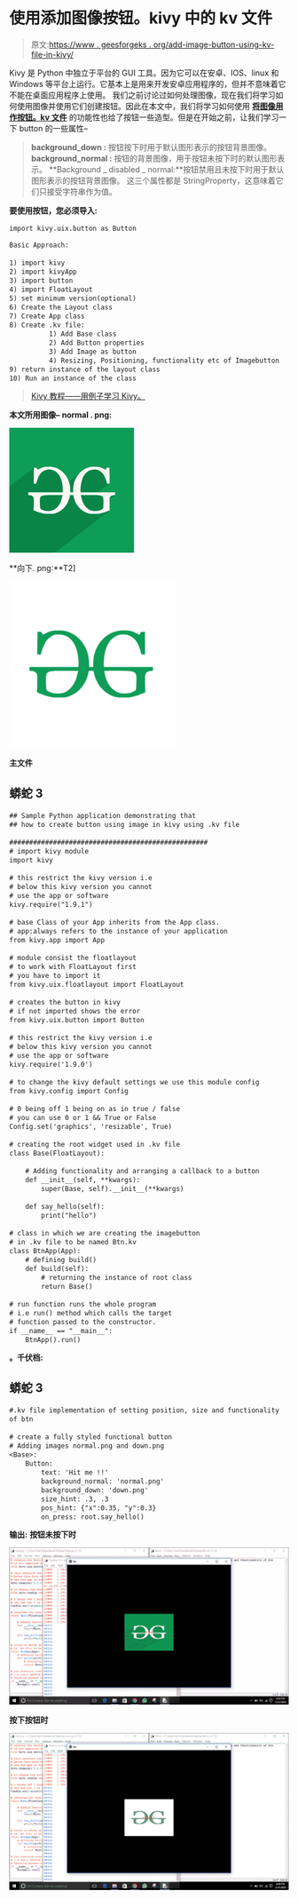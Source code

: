 # 使用添加图像按钮。kivy 中的 kv 文件

> 原文:[https://www . geesforgeks . org/add-image-button-using-kv-file-in-kivy/](https://www.geeksforgeeks.org/add-image-button-using-kv-file-in-kivy/)

Kivy 是 Python 中独立于平台的 GUI 工具。因为它可以在安卓、IOS、linux 和 Windows 等平台上运行。它基本上是用来开发安卓应用程序的，但并不意味着它不能在桌面应用程序上使用。
我们之前讨论过如何处理图像，现在我们将学习如何使用图像并使用它们创建按钮。因此在本文中，我们将学习如何使用 [**将图像用作按钮。kv 文件**](https://www.geeksforgeeks.org/python-kivy-kv-file/) 的功能性也给了按钮一些造型。但是在开始之前，让我们学习一下 button 的一些属性–

> **background_down :** 按钮按下时用于默认图形表示的按钮背景图像。
> **background_normal :** 按钮的背景图像，用于按钮未按下时的默认图形表示。
> **Background _ disabled _ normal:**按钮禁用且未按下时用于默认图形表示的按钮背景图像。
> 这三个属性都是 StringProperty，这意味着它们只接受字符串作为值。

**要使用按钮，您必须导入:**

```
import kivy.uix.button as Button
```

```
Basic Approach:

1) import kivy
2) import kivyApp
3) import button
4) import FloatLayout
5) set minimum version(optional)
6) Create the Layout class
7) Create App class
8) Create .kv file:
          1) Add Base class
          2) Add Button properties
          3) Add Image as button
          4) Resizing, Positioning, functionality etc of Imagebutton 
9) return instance of the layout class
10) Run an instance of the class
```

> [Kivy 教程——用例子学习 Kivy。](https://www.geeksforgeeks.org/kivy-tutorial/)

**本文所用图像–**
**normal . png:**

![](img/c8dafd4aec60550340635cfb63e0ad90.png)

**向下. png:**T2]

![](img/68a95c19794f693f7002abcad5295456.png)

**主文件**

## 蟒蛇 3

```
## Sample Python application demonstrating that  
## how to create button using image in kivy using .kv file

##################################################     
# import kivy module
import kivy

# this restrict the kivy version i.e
# below this kivy version you cannot
# use the app or software
kivy.require("1.9.1")

# base Class of your App inherits from the App class.
# app:always refers to the instance of your application
from kivy.app import App

# module consist the floatlayout
# to work with FloatLayout first
# you have to import it
from kivy.uix.floatlayout import FloatLayout

# creates the button in kivy
# if not imported shows the error
from kivy.uix.button import Button

# this restrict the kivy version i.e  
# below this kivy version you cannot  
# use the app or software  
kivy.require('1.9.0') 

# to change the kivy default settings we use this module config
from kivy.config import Config

# 0 being off 1 being on as in true / false
# you can use 0 or 1 && True or False
Config.set('graphics', 'resizable', True)

# creating the root widget used in .kv file
class Base(FloatLayout):

    # Adding functionality and arranging a callback to a button
    def __init__(self, **kwargs):
        super(Base, self).__init__(**kwargs)

    def say_hello(self):
        print("hello")

# class in which we are creating the imagebutton
# in .kv file to be named Btn.kv
class BtnApp(App):
    # defining build()
    def build(self):
        # returning the instance of root class
        return Base()

# run function runs the whole program
# i.e run() method which calls the target
# function passed to the constructor.
if __name__ == "__main__":
    BtnApp().run()

```

**。千伏档:**

## 蟒蛇 3

```
#.kv file implementation of setting position, size and functionality of btn  

# create a fully styled functional button
# Adding images normal.png and down.png
<Base>:
    Button:
        text: 'Hit me !!'
        background_normal: 'normal.png'
        background_down: 'down.png'
        size_hint: .3, .3
        pos_hint: {"x":0.35, "y":0.3}
        on_press: root.say_hello()
```

**输出:**
**按钮未按下时**

![](img/ef1a5ba77ae8b70da84deca3aa184dd1.png)

**按下按钮时**

![](img/f4178490770ca9466e164c14b8742483.png)